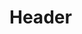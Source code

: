 <!-- TITLE: Siphon Life -->
<!-- SUBTITLE: Drains your target of life energy, siphoning between 140 and 150 hit points. -->

# Header